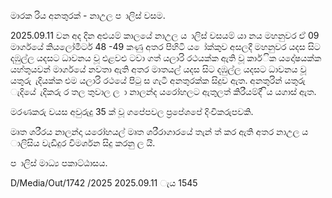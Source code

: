 මාරක රිය අනතුරක් - නාඋල ප ාලිස් වසම.

2025.09.11 වන අද දින අළුයම් කාලයේ නාඋල ය ාලිස් වසයම් යා නය මහනුවර ඒ 09 මාර්ගයේ කියලෝමීටර් 48 -49 කණු අතර පිහිටි ය ෝක්කුව අසලදී මහනුවර යදස සිට දඹුල්ල යදසට ධාවනය වූ එළවළු ටවා ගත් යලාරි රථයක්ක ඇති වූ කාර්ික යදෝෂයක්ක යහ්තුයවන් මාර්ගයේ නවතා ඇති අතර මාතයල් යදස සිට දඹුල්ල යදසට ධාවනය වූ යතුරු ැදියක්ක එම යලාරි රථයේ පිටු ස ගැටී අනතුරක්ක සිදුව ඇත. අනතුරින් යතුරු ැදියේ ැදිකරු ර තල තුවාල ල ා නාලන්ද යරෝහලට ඇතුලත් කිරීයම්දී ිය යගාස් ඇත.

මරණකරු වයස අවුරුදු 35 ක් වූ ගපේපවල ප්‍රපේශපේ දිංචිකරුපවකි.

මෘත ශරීරය නාලන්දා යරෝහයල් මෘත ශරීරාගාරයේ තැන් ත් කර ඇති අතර නාඋල ය ාලිසිය වැඩිදුර විමර්ශන සිදු කරනු ල යි.

ප ාලිස් මාධ්‍ය පකාට්ඨාසය.

D/Media/Out/1742 /2025 2025.09.11 ැය 1545